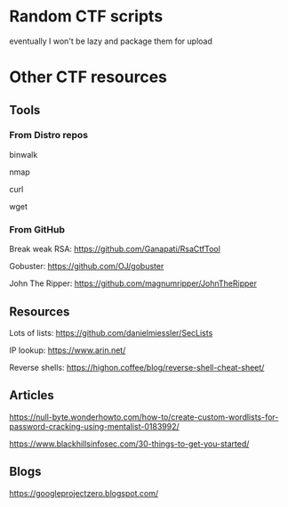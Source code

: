 # Random CTF scripts
eventually I won't be lazy and package them for upload

# Other CTF resources

## Tools

### From Distro repos

binwalk

nmap

curl

wget

### From GitHub
Break weak RSA: https://github.com/Ganapati/RsaCtfTool

Gobuster: https://github.com/OJ/gobuster

John The Ripper: https://github.com/magnumripper/JohnTheRipper


## Resources
Lots of lists: https://github.com/danielmiessler/SecLists

IP lookup: https://www.arin.net/

Reverse shells: https://highon.coffee/blog/reverse-shell-cheat-sheet/

## Articles
https://null-byte.wonderhowto.com/how-to/create-custom-wordlists-for-password-cracking-using-mentalist-0183992/

https://www.blackhillsinfosec.com/30-things-to-get-you-started/

## Blogs

https://googleprojectzero.blogspot.com/
